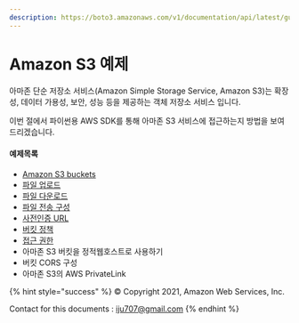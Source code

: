 ```yaml
---
description: https://boto3.amazonaws.com/v1/documentation/api/latest/guide/s3-examples.html
---
```


# Amazon S3 예제

아마존 단순 저장소 서비스(Amazon Simple Storage Service, Amazon S3)는 확장성, 데이터 가용성, 보안, 성능 등을 제공하는 객체 저장소 서비스 입니다.

이번 절에서 파이썬용 AWS SDK를 통해 아마존 S3 서비스에 접근하는지 방법을 보여드리겠습니다.

#### 예제목록

* [Amazon S3 buckets](amazon-s3.md)
* [파일 업로드](uploading-files.md)
* [파일 다운로드](download-file.md)
* [파일 전송 구성](file-transfer.md)
* [사전인증 URL](presigned-urls.md)
* [버킷 정책](bucket-policies.md)
* [접근 권한](access-permissions.md)
* 아마존 S3 버킷을 정적웹호스트로 사용하기
* 버킷 CORS 구성
* 아마존 S3의 AWS PrivateLink

{% hint style="success" %}
© Copyright 2021, Amazon Web Services, Inc.

Contact for this documents : iju707@gmail.com
{% endhint %}
